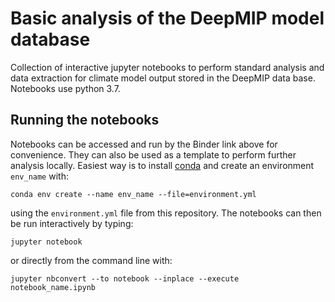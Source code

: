 # Basic analysis of the DeepMIP model database

<!-- 
[![Binder](https://mybinder.org/badge_logo.svg)](https://mybinder.org/v2/gh/sebsteinig/HadGEM3-ancils/HEAD)
 -->

Collection of interactive jupyter notebooks to perform standard analysis and data 
extraction for climate model output stored in the DeepMIP data base. Notebooks use 
python 3.7. 

## Running the notebooks
Notebooks can be accessed and run by the Binder link above for convenience. They can also
be used as a template to perform further analysis locally. Easiest way is to install 
[conda](https://conda.io/projects/conda/en/latest/index.html) and create an environment 
`env_name` with:

```
conda env create --name env_name --file=environment.yml
``` 

using the `environment.yml` file from this repository. The notebooks can then be run 
interactively by typing:

```
jupyter notebook
```

or directly from the command line with:

```
jupyter nbconvert --to notebook --inplace --execute notebook_name.ipynb
```
